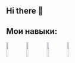 ## Hi there 👋
## Мои навыки:
<img src="https://storage.tally.so/551f6f1e-00a2-4a15-9c33-b40ca5c84113/Git-Logo-2Color.png" width="10%">
<img src="[https://storage.tally.so/551f6f1e-00a2-4a15-9c33-b40ca5c84113/Git-Logo-2Color.png](https://storage.tally.so/3f9bac6c-8fd5-40ae-a50b-096d362d2fe8/136443.png)" width="10%">
<img src="https://storage.tally.so/46c3a05e-ef49-4477-bfc2-61b06e136b3a/telegram-bot.png" width="10%">
<img src="https://storage.tally.so/3a4c5a2e-a412-41b4-bad5-61899c529461/4515839.png" width="10%">
<!--
**eshejivoi/Eshejivoi** is a ✨ _special_ ✨ repository because its `README.md` (this file) appears on your GitHub profile.

Here are some ideas to get you started:

- 🔭 I’m currently working on ...
- 🌱 I’m currently learning ...
- 👯 I’m looking to collaborate on ...
- 🤔 I’m looking for help with ...
- 💬 Ask me about ...
- 📫 How to reach me: ...
- 😄 Pronouns: ...
- ⚡ Fun fact: ...
-->

